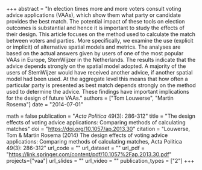+++
abstract = "In election times more and more voters consult voting advice applications (VAAs), which show them what party or candidate provides the best match. The potential impact of these tools on election outcomes is substantial and hence it is important to study the effects of their design. This article focuses on the method used to calculate the match between voters and parties. More specifically, we examine the use (explicit or implicit) of alternative spatial models and metrics. The analyses are based on the actual answers given by users of one of the most popular VAAs in Europe, StemWijzer in the Netherlands. The results indicate that the advice depends strongly on the spatial model adopted. A majority of the users of StemWijzer would have received another advice, if another spatial model had been used. At the aggregate level this means that how often a particular party is presented as best match depends strongly on the method used to determine the advice. These findings have important implications for the design of future VAAs."
authors = ["Tom Louwerse", "Martin Rosema"]
date = "2014-07-01"

math = false
publication = "*Acta Politica* 49(3): 286-312"
title = "The design effects of voting advice applications: Comparing methods of calculating matches"
doi = "https://doi.org/10.1057/ap.2013.30"
citation = "Louwerse, Tom & Martin Rosema (2014) The design effects of voting advice applications: Comparing methods of calculating matches, Acta Politica 49(3): 286-312"
url_code = ""
url_dataset = ""
url_pdf = "https://link.springer.com/content/pdf/10.1057%2Fap.2013.30.pdf"
projects=["vaa"]
url_slides = ""
url_video = ""
publication_types = ["2"]
+++
